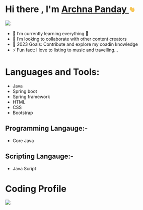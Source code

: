 <h1> Hi there , I'm <a href="https://www.linkedin.com/in/archana333cse/">Archna Panday </a> <img src="https://raw.githubusercontent.com/ABSphreak/ABSphreak/master/gifs/Hi.gif" width="4%"></a></h1>
<a href="https://github.com/archana333cse/"></a>
            <img src="https://komarev.com/ghpvc/?username=shubh-151">
        

- 🌱 I’m currently learning everything 🤣
- 👯 I’m looking to collaborate with other content creators
- 🥅 2023 Goals: Contribute and explore my coadin knowledge
- ⚡ Fun fact: I love to listing to music and travelling...

<h1>Languages and Tools:</h1>
 <ul>           
            <li>Java</li>
             <li>Spring boot</li>
             <li>Spring framework</li>
             <li>HTML</li>
            <li>CSS</li>
            <li>Bootstrap</li>
 </ul>
<h2>Programming Langauge:-</h2>
<ul>
            <li>Core Java</li>     
                       
          
</ul>
<h2>Scripting Langauge:-</h2>
<ul>
            <li>Java Script</li>
</ul>



 <h1>Coding Profile</h1>
 <!--<a href="https://www.hackerrank.com/shubhin151"><img src="https://info.hackerrank.com/rs/487-WAY-049/images/Podcast-ChannelCover-Final.jpg" width="40" /></a>-->
 <a href="https://auth.geeksforgeeks.org/user/archana333.cse/profile"><img src="https://media.geeksforgeeks.org/wp-content/cdn-uploads/20190710102234/download3.png" width="40"></a>






